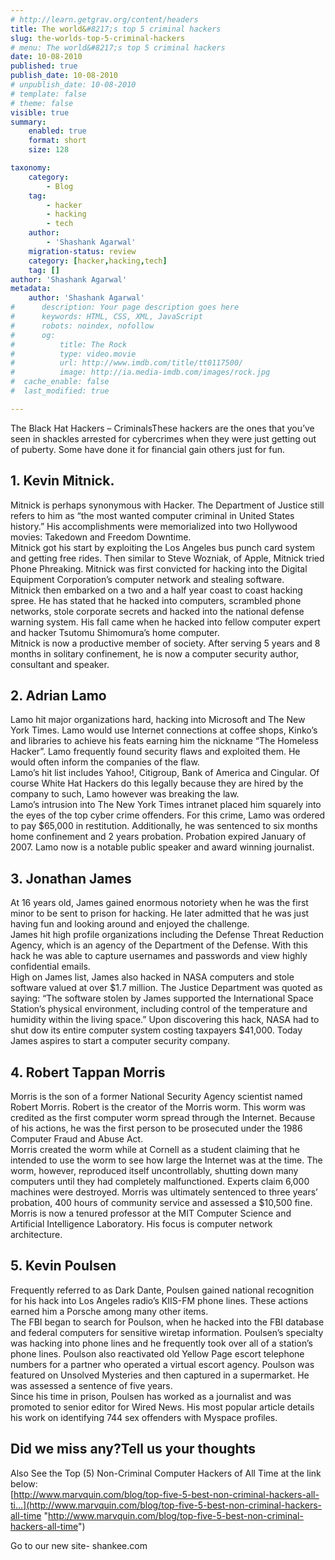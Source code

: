 ```yaml
---
# http://learn.getgrav.org/content/headers
title: The world&#8217;s top 5 criminal hackers
slug: the-worlds-top-5-criminal-hackers
# menu: The world&#8217;s top 5 criminal hackers
date: 10-08-2010
published: true
publish_date: 10-08-2010
# unpublish_date: 10-08-2010
# template: false
# theme: false
visible: true
summary:
    enabled: true
    format: short
    size: 128

taxonomy:
    category:
        - Blog
    tag:
        - hacker
        - hacking
        - tech
    author:
        - 'Shashank Agarwal'
    migration-status: review
    category: [hacker,hacking,tech]
    tag: []
author: 'Shashank Agarwal'
metadata:
    author: 'Shashank Agarwal'
#      description: Your page description goes here
#      keywords: HTML, CSS, XML, JavaScript
#      robots: noindex, nofollow
#      og:
#          title: The Rock
#          type: video.movie
#          url: http://www.imdb.com/title/tt0117500/
#          image: http://ia.media-imdb.com/images/rock.jpg
#  cache_enable: false
#  last_modified: true

---
```


The Black Hat Hackers – CriminalsThese hackers are the ones that you’ve seen in shackles arrested for cybercrimes when they were just getting out of puberty. Some have done it for financial gain others just for fun.

## 1. Kevin Mitnick.

Mitnick is perhaps synonymous with Hacker. The Department of Justice still refers to him as “the most wanted computer criminal in United States history.” His accomplishments were memorialized into two Hollywood movies: Takedown and Freedom Downtime.   
Mitnick got his start by exploiting the Los Angeles bus punch card system and getting free rides. Then similar to Steve Wozniak, of Apple, Mitnick tried Phone Phreaking. Mitnick was first convicted for hacking into the Digital Equipment Corporation’s computer network and stealing software.   
Mitnick then embarked on a two and a half year coast to coast hacking spree. He has stated that he hacked into computers, scrambled phone networks, stole corporate secrets and hacked into the national defense warning system. His fall came when he hacked into fellow computer expert and hacker Tsutomu Shimomura’s home computer.   
Mitnick is now a productive member of society. After serving 5 years and 8 months in solitary confinement, he is now a computer security author, consultant and speaker.

## 2. Adrian Lamo

  
Lamo hit major organizations hard, hacking into Microsoft and The New York Times. Lamo would use Internet connections at coffee shops, Kinko’s and libraries to achieve his feats earning him the nickname “The Homeless Hacker”. Lamo frequently found security flaws and exploited them. He would often inform the companies of the flaw.   
Lamo’s hit list includes Yahoo!, Citigroup, Bank of America and Cingular. Of course White Hat Hackers do this legally because they are hired by the company to such, Lamo however was breaking the law.   
Lamo’s intrusion into The New York Times intranet placed him squarely into the eyes of the top cyber crime offenders. For this crime, Lamo was ordered to pay $65,000 in restitution. Additionally, he was sentenced to six months home confinement and 2 years probation. Probation expired January of 2007. Lamo now is a notable public speaker and award winning journalist.

## 3. Jonathan James

At 16 years old, James gained enormous notoriety when he was the first minor to be sent to prison for hacking. He later admitted that he was just having fun and looking around and enjoyed the challenge.   
James hit high profile organizations including the Defense Threat Reduction Agency, which is an agency of the Department of the Defense. With this hack he was able to capture usernames and passwords and view highly confidential emails.   
High on James list, James also hacked in NASA computers and stole software valued at over $1.7 million. The Justice Department was quoted as saying: “The software stolen by James supported the International Space Station’s physical environment, including control of the temperature and humidity within the living space.” Upon discovering this hack, NASA had to shut dow its entire computer system costing taxpayers $41,000. Today James aspires to start a computer security company.

## 4. Robert Tappan Morris

Morris is the son of a former National Security Agency scientist named Robert Morris. Robert is the creator of the Morris worm. This worm was credited as the first computer worm spread through the Internet. Because of his actions, he was the first person to be prosecuted under the 1986 Computer Fraud and Abuse Act.   
Morris created the worm while at Cornell as a student claiming that he intended to use the worm to see how large the Internet was at the time. The worm, however, reproduced itself uncontrollably, shutting down many computers until they had completely malfunctioned. Experts claim 6,000 machines were destroyed. Morris was ultimately sentenced to three years’ probation, 400 hours of community service and assessed a $10,500 fine.   
Morris is now a tenured professor at the MIT Computer Science and Artificial Intelligence Laboratory. His focus is computer network architecture.

## 5. Kevin Poulsen

Frequently referred to as Dark Dante, Poulsen gained national recognition for his hack into Los Angeles radio’s KIIS-FM phone lines. These actions earned him a Porsche among many other items.   
The FBI began to search for Poulson, when he hacked into the FBI database and federal computers for sensitive wiretap information. Poulsen’s specialty was hacking into phone lines and he frequently took over all of a station’s phone lines. Poulson also reactivated old Yellow Page escort telephone numbers for a partner who operated a virtual escort agency. Poulson was featured on Unsolved Mysteries and then captured in a supermarket. He was assessed a sentence of five years.   
Since his time in prison, Poulsen has worked as a journalist and was promoted to senior editor for Wired News. His most popular article details his work on identifying 744 sex offenders with Myspace profiles.

## Did we miss any?Tell us your thoughts

Also See the Top (5) Non-Criminal Computer Hackers of All Time at the link below:  
[http://www.marvquin.com/blog/top-five-5-best-non-criminal-hackers-all-ti…](http://www.marvquin.com/blog/top-five-5-best-non-criminal-hackers-all-time "http://www.marvquin.com/blog/top-five-5-best-non-criminal-hackers-all-time")

Go to our new site- shankee.com
